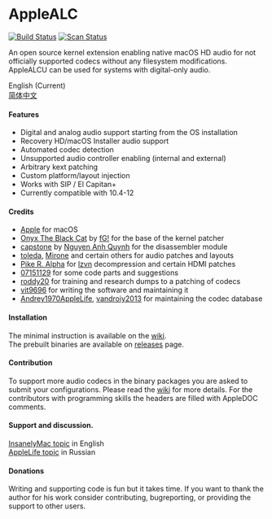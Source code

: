 AppleALC
========

[![Build Status](https://github.com/acidanthera/AppleALC/workflows/CI/badge.svg?branch=master)](https://github.com/acidanthera/AppleALC/actions) [![Scan Status](https://scan.coverity.com/projects/16166/badge.svg?flat=1)](https://scan.coverity.com/projects/16166)

An open source kernel extension enabling native macOS HD audio for not officially supported codecs without any filesystem modifications. AppleALCU can be used for systems with digital-only audio.

English (Current)  
[简体中文](https://github.com/acidanthera/AppleALC/blob/master/README_CN.md)  

#### Features
- Digital and analog audio support starting from the OS installation
- Recovery HD/macOS Installer audio support
- Automated codec detection
- Unsupported audio controller enabling (internal and external)
- Arbitrary kext patching
- Custom platform/layout injection
- Works with SIP / El Capitan+
- Currently compatible with 10.4-12

#### Credits
- [Apple](https://www.apple.com) for macOS  
- [Onyx The Black Cat](https://github.com/gdbinit/onyx-the-black-cat) by [fG!](https://reverse.put.as) for the base of the kernel patcher
- [capstone](https://github.com/aquynh/capstone) by [Nguyen Anh Quynh](https://github.com/aquynh) for the disassembler module
- [toleda](https://github.com/toleda), [Mirone](https://github.com/Mirone) and certain others for audio patches and layouts
- [Pike R. Alpha](https://github.com/Piker-Alpha) for [lzvn](https://github.com/Piker-Alpha/LZVN) decompression and certain HDMI patches
- [07151129](https://github.com/07151129) for some code parts and suggestions
- [roddy20](https://github.com/roddy20) for training and research dumps to a patching of codecs
- [vit9696](https://github.com/vit9696) for writing the software and maintaining it
- [Andrey1970AppleLife](https://github.com/Andrey1970AppleLife), [vandroiy2013](https://github.com/vandroiy2013) for maintaining the codec database

#### Installation
The minimal instruction is available on the [wiki](https://github.com/vit9696/AppleALC/wiki).  
The prebuilt binaries are available on [releases](https://github.com/vit9696/AppleALC/releases) page.

#### Contribution
To support more audio codecs in the binary packages you are asked to submit your configurations. Please read the [wiki](https://github.com/vit9696/AppleALC/wiki) for more details. For the contributors with programming skills the headers are filled with AppleDOC comments.

#### Support and discussion.
[InsanelyMac topic](http://www.insanelymac.com/forum/topic/311293-applealc-—-dynamic-applehda-patching/) in English  
[AppleLife topic](https://applelife.ru/threads/applealc-dinamicheskij-patching-applehda.1171672/) in Russian

#### Donations
Writing and supporting code is fun but it takes time. If you want to thank the author for his work consider contributing, bugreporting, or providing the support to other users.
